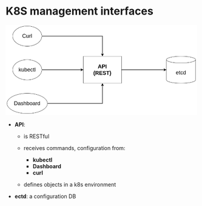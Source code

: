 # K8S management interfaces

![k8s-management-interfaces](../assets/images/k8s-management-interfaces.png)

- __API__:
    - is RESTful
    - receives commands, configuration from:
        - __kubectl__
        - __Dashboard__
        - __curl__

    - defines objects in a k8s environment

- __ectd__: a configuration DB